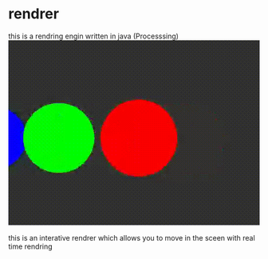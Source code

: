 # rendrer
this is a rendring engin written in java (Processsing)
![gif of rendrer](images/rendrer_no_light.gif)

this is an interative rendrer which allows you to move in the sceen with real time rendring
